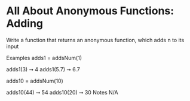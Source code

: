 # All About Anonymous Functions: Adding

Write a function that returns an anonymous function, which adds n to its input

Examples
adds1 = addsNum(1)

adds1(3) ➞ 4
adds1(5.7) ➞ 6.7

adds10 = addsNum(10)

adds10(44) ➞ 54
adds10(20) ➞ 30
Notes
N/A
